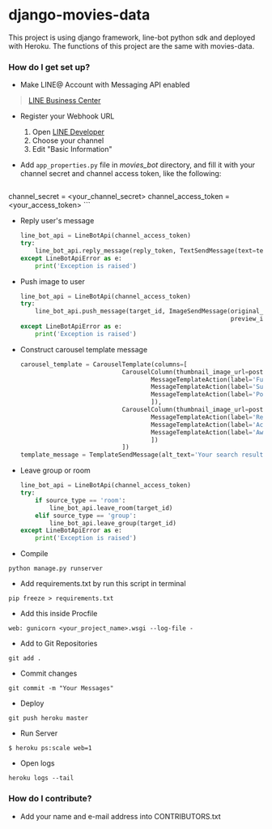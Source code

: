# django-movies-data
This project is using django framework, line-bot python sdk and deployed with Heroku. The functions of this project are the same with movies-data.

### How do I get set up? ###
* Make LINE@ Account with Messaging API enabled
> [LINE Business Center](https://business.line.me/en/)

* Register your Webhook URL
	1. Open [LINE Developer](https://developers.line.me/)
	2. Choose your channel
	3. Edit "Basic Information"

* Add `app_properties.py` file in *movies_bot* directory, and fill it with your channel secret and channel access token, like the following:

	```python
channel_secret = <your_channel_secret>
channel_access_token = <your_access_token>
	```

* Reply user's message

	```python
	line_bot_api = LineBotApi(channel_access_token)
    try:
        line_bot_api.reply_message(reply_token, TextSendMessage(text=text_message))
    except LineBotApiError as e:
        print('Exception is raised')
	```

* Push image to user

	```python
	line_bot_api = LineBotApi(channel_access_token)
    try:
        line_bot_api.push_message(target_id, ImageSendMessage(original_content_url=poster_url,
                                                              preview_image_url=poster_url))
    except LineBotApiError as e:
        print('Exception is raised')
	```

* Construct carousel template message

	```python
	carousel_template = CarouselTemplate(columns=[
                                CarouselColumn(thumbnail_image_url=poster_url, title=title, text='Select one for more info', actions=[
                                        MessageTemplateAction(label='Full Data', text='Title \"'+title+'\"'),
                                        MessageTemplateAction(label='Summary', text='Plot \"'+title+'\"'),
                                        MessageTemplateAction(label='Poster', text='Poster \"'+title+'\"')
                                        ]),
                                CarouselColumn(thumbnail_image_url=poster_url, title=title, text='Select one for more info', actions=[
                                        MessageTemplateAction(label='Released Date', text='Released \"'+title+'\"'),
                                        MessageTemplateAction(label='Actors', text='Actors \"'+title+'\"'),
                                        MessageTemplateAction(label='Awards', text='Awards \"'+title+'\"')
                                        ])
                                ])
    template_message = TemplateSendMessage(alt_text='Your search result', template=carousel_template)
	```

* Leave group or room

	```python
	line_bot_api = LineBotApi(channel_access_token)
    try:
        if source_type == 'room':
            line_bot_api.leave_room(target_id)
        elif source_type == 'group':
            line_bot_api.leave_group(target_id)
    except LineBotApiError as e:
        print('Exception is raised')
	```

* Compile

`python manage.py runserver`

* Add requirements.txt by run this script in terminal

`pip freeze > requirements.txt`

* Add this inside Procfile

`web: gunicorn <your_project_name>.wsgi --log-file -` 

* Add to Git Repositories

`git add .`

* Commit changes

`git commit -m "Your Messages"`

* Deploy

`git push heroku master`

* Run Server

`$ heroku ps:scale web=1`

* Open logs

`heroku logs --tail`


### How do I contribute? ###

* Add your name and e-mail address into CONTRIBUTORS.txt
